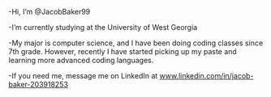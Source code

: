 -Hi, I’m @JacobBaker99

-I’m currently studying at the University of West Georgia

-My major is computer science, and I have been doing coding classes since 7th grade. 
However, recently I have started picking up my paste and learning more advanced coding languages. 

-If you need me, message me on LinkedIn at www.linkedin.com/in/jacob-baker-203918253
